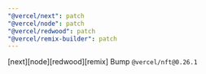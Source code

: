 ```yaml
---
"@vercel/next": patch
"@vercel/node": patch
"@vercel/redwood": patch
"@vercel/remix-builder": patch
---
```


[next][node][redwood][remix] Bump `@vercel/nft@0.26.1`
